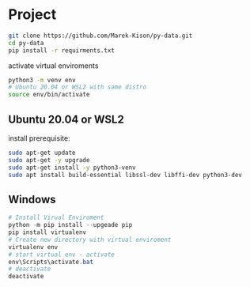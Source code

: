 # Project

```zsh
git clone https://github.com/Marek-Kison/py-data.git
cd py-data
pip install -r requirments.txt
```

activate virtual enviroments

```zsh
python3 -m venv env
# Ubuntu 20.04 or WSL2 with same distro
source env/bin/activate
```

## Ubuntu 20.04 or WSL2

install prerequisite:

```zsh
sudo apt-get update
sudo apt-get -y upgrade
sudo apt-get install -y python3-venv
sudo apt install build-essential libssl-dev libffi-dev python3-dev
```

## Windows

```powershell
# Install Virual Enviroment
python -m pip install --upgeade pip
pip install virtualenv
# Create new directory with virtual enviroment
virtualenv env
# start virtual env - activate
env\Scripts\activate.bat
# deactivate
deactivate
```
